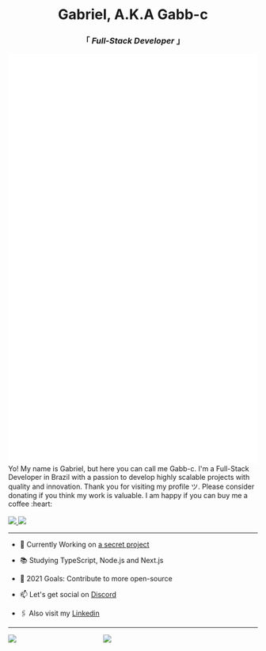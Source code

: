 <div align="center" justify="center">
 
<h1>Gabriel, A.K.A Gabb-c</h1>
<h3> 「  <em>Full-Stack Developer</em>  」 </h3>

</div>

<img align="left" alt="Metrics" src="https://github.com/Gabb-c/Gabb-c/blob/main/github-metrics.svg" />

<p align="left" >
Yo! My name is Gabriel, but here you can call me Gabb-c. I'm a Full-Stack Developer in Brazil with a passion to develop highly scalable projects with quality and innovation. Thank you for visiting my profile ツ. Please consider donating if you think my work is valuable. I am happy if you can buy me a coffee :heart:
 
<br/>
<br/>
 
<a href="https://liberapay.com/Gabb-c/donate">
 <img src="https://img.shields.io/badge/Liberapay-000000.svg?style=for-the-badge&logo=liberapay&logoColor=fff&labelColor=F6C915&logoWidth=25" />
</a>
<a href="https://www.paypal.com/donate?business=8TYDGB7874HT2&no_recurring=0&item_name=development&currency_code=USD">
 <img src="https://img.shields.io/badge/Payal-000000.svg?style=for-the-badge&logo=paypal&logoColor=fff&labelColor=00457C&logoWidth=25" />
</a>
 
</p>

---

- 🔭 Currently Working on [a secret project](https://www.youtube.com/watch?v=dQw4w9WgXcQ)

- 📚 Studying TypeScript, Node.js and Next.js

- 🏹 2021 Goals: Contribute to more open-source

- 📫 Let's get social on [Discord](https://discordapp.com/users/345609067181375490/)

- 🖇 Also visit my [Linkedin](https://www.linkedin.com/in/gabriel-da-cunha/)

---

<img align="left" width="38%" src="https://github-readme-stats.vercel.app/api?username=Gabb-c&count_private=true&show_icons=true&theme=tokyonight" />
<img align="left" width="38%" src="https://github-readme-stats.vercel.app/api/top-langs/?username=Gabb-c&theme=tokyonight&layout=compact" />

<!-- If you're using "main" as default branch
![Metrics](https://github.com/Gabb-c/Gabb-c/blob/main/github-metrics.svg)
-->
